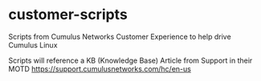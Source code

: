customer-scripts
================

Scripts from Cumulus Networks Customer Experience to help drive Cumulus Linux

Scripts will reference a KB (Knowledge Base) Article from Support in their MOTD
https://support.cumulusnetworks.com/hc/en-us


